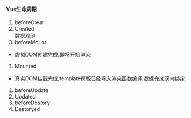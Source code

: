 #### Vue生命周期  
1. beforeCreat  
2. Created  
数据观测
3. beforeMount  
- 虚拟DOM创建完成,即将开始渲染
1. Mounted  
- 真实DOM挂载完成,template模版已经导入渲染函数编译,数据完成双向绑定
1. beforeUpdate  
2. Updated
3. beforeDestory  
4. Destoryed
